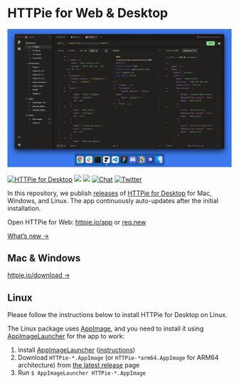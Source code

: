 # HTTPie for Web & Desktop


![HTTPie for Desktop](.github/httpie-desktop.png)

[![HTTPie for Desktop](https://img.shields.io/static/v1?label=HTTPie&message=for%20Desktop&color=4B78E6)](https://httpie.io/product)
[![](https://img.shields.io/static/v1?label=HTTPie&message=for%20Web%20%26%20Mobile&color=73DC8C)](https://httpie.io/app)
[![](https://img.shields.io/static/v1?label=HTTPie&message=for%20Terminal&color=FA9BFA)](https://github.com/httpie/httpie)
[![Chat](https://img.shields.io/discord/725351238698270761?style=flat&label=Chat%20on%20Discord&color=73DC8C)](https://httpie.io/discord)
[![Twitter](https://img.shields.io/twitter/follow/httpie?style=flat&color=%234B78E6&logoColor=%234B78E6)](https://twitter.com/httpie)


In this repository, we publish [releases](https://github.com/httpie/desktop/releases) of [HTTPie for Desktop](https://httpie.io/product) for Mac, Windows, and Linux. The app continuously auto-updates after the initial installation. 


Open HTTPie for Web: [httpie.io/app](https://httpie.io/app) or [req.new](https://req.new)


[What’s new →](https://httpie.io/blog)


## Mac & Windows

[httpie.io/download →](https://httpie.io/download)


## Linux

Please follow the instructions below to install HTTPie for Desktop on Linux. 

The Linux package uses [AppImage](https://appimage.org/), and you need to install it using [AppImageLauncher](https://github.com/TheAssassin/AppImageLauncher) for the app to work:

1. Install [AppImageLauncher](https://github.com/TheAssassin/AppImageLauncher) ([instructions](https://github.com/TheAssassin/AppImageLauncher#system-wide-installation))
2. Download `HTTPie-*.AppImage` (or `HTTPie-*arm64.AppImage` for ARM64 architecture) from [the latest release](https://github.com/httpie/desktop/releases/latest) page
3. Run `$ AppImageLauncher HTTPie-*.AppImage`
